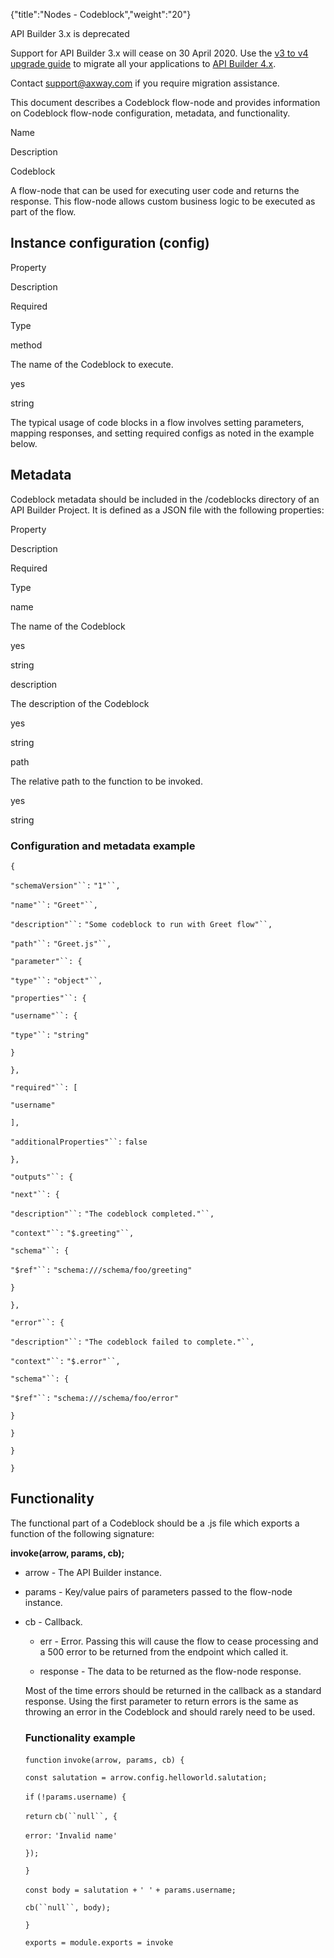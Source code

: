 {"title":"Nodes - Codeblock","weight":"20"}

API Builder 3.x is deprecated

Support for API Builder 3.x will cease on 30 April 2020. Use the [v3 to v4 upgrade guide](https://docs.axway.com/bundle/API_Builder_4x_allOS_en/page/api_builder_v3_to_v4_upgrade_guide.html) to migrate all your applications to [API Builder 4.x](https://docs.axway.com/bundle/API_Builder_4x_allOS_en/page/api_builder_getting_started_guide.html).

Contact [support@axway.com](mailto:support@axway.com) if you require migration assistance.

This document describes a Codeblock flow-node and provides information on Codeblock flow-node configuration, metadata, and functionality.

Name

Description

Codeblock

A flow-node that can be used for executing user code and returns the response. This flow-node allows custom business logic to be executed as part of the flow.

## Instance configuration (config)

Property

Description

Required

Type

method

The name of the Codeblock to execute.

yes

string

The typical usage of code blocks in a flow involves setting parameters, mapping responses, and setting required configs as noted in the example below.

## Metadata

Codeblock metadata should be included in the /codeblocks directory of an API Builder Project. It is defined as a JSON file with the following properties:

Property

Description

Required

Type

name

The name of the Codeblock

yes

string

description

The description of the Codeblock

yes

string

path

The relative path to the function to be invoked.

yes

string

### Configuration and metadata example

`{`

`"schemaVersion"``:` `"1"``,`

`"name"``:` `"Greet"``,`

`"description"``:` `"Some codeblock to run with Greet flow"``,`

`"path"``:` `"Greet.js"``,`

`"parameter"``: {`

`"type"``:` `"object"``,`

`"properties"``: {`

`"username"``: {`

`"type"``:` `"string"`

`}`

`},`

`"required"``: [`

`"username"`

`],`

`"additionalProperties"``:` `false`

`},`

`"outputs"``: {`

`"next"``: {`

`"description"``:` `"The codeblock completed."``,`

`"context"``:` `"$.greeting"``,`

`"schema"``: {`

`"$ref"``:` `"schema:///schema/foo/greeting"`

`}`

`},`

`"error"``: {`

`"description"``:` `"The codeblock failed to complete."``,`

`"context"``:` `"$.error"``,`

`"schema"``: {`

`"$ref"``:` `"schema:///schema/foo/error"`

`}`

`}`

`}`

`}`

## Functionality

The functional part of a Codeblock should be a .js file which exports a function of the following signature:

**invoke(arrow, params, cb);**

* arrow <Arrow> - The API Builder instance.

* params <Object> - Key/value pairs of parameters passed to the flow-node instance.

* cb <Function> - Callback.

  * err - Error. Passing this will cause the flow to cease processing and a 500 error to be returned from the endpoint which called it.

  * response - The data to be returned as the flow-node response.


Most of the time errors should be returned in the callback as a standard response. Using the first parameter to return errors is the same as throwing an error in the Codeblock and should rarely need to be used.

### Functionality example

`function` `invoke(arrow, params, cb) {`

`const salutation = arrow.config.helloworld.salutation;`

`if` `(!params.username) {`

`return` `cb(``null``, {`

`error:` `'Invalid name'`

`});`

`}`

`const body = salutation +` `' '` `+ params.username;`

`cb(``null``, body);`

`}`

`exports = module.exports = invoke`
